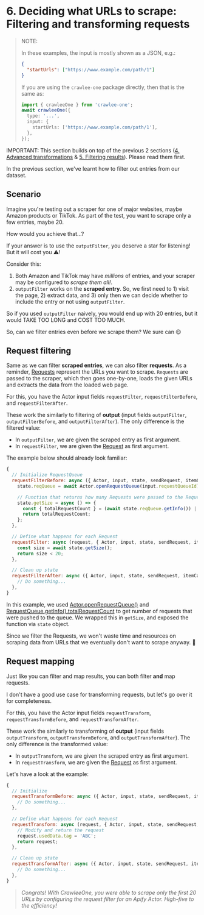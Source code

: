 # 6. Deciding what URLs to scrape: Filtering and transforming requests

> NOTE:
>
> In these examples, the input is mostly shown as a JSON, e.g.:
>
> ```json
> {
>   "startUrls": ["https://www.example.com/path/1"]
> }
> ```
>
> If you are using the `crawlee-one` package directly, then that is the same as:
>
> ```ts
> import { crawleeOne } from 'crawlee-one';
> await crawleeOne({
>   type: '...',
>   input: {
>     startUrls: ['https://www.example.com/path/1'],
>   },
> });
> ```

IMPORTANT: This section builds on top of the previous 2 sections ([4. Advanced transformations](#4-advanced-transformations--aggregations)
& [5. Filtering results](#5-filtering-results)). Please read them first.

In the previous section, we've learnt how to filter out entries from our dataset.

## Scenario

Imagine you're testing out a scraper for one of major websites, maybe Amazon products or TikTok.
As part of the test, you want to scrape only a few entries, maybe 20.

How would you achieve that...?

If your answer is to use the `outputFilter`, you deserve a star for listening!
But it will cost you ⚠️!

Consider this:

1. Both Amazon and TikTok may have _millions_ of entries, and your scraper may be configured
   to _scrape them all!_.
2. `outputFilter` works on the **scraped entry**. So, we first need to 1) visit the page, 2) extract data,
   and 3) only then we can decide whether to include the entry or not using `outputFilter`.

So if you used `outputFilter` naively, you would end up with 20 entries, but it would TAKE TOO LONG
and COST TOO MUCH.

So, can we filter entries even before we scrape them? We sure can 😉

## Request filtering

Same as we can filter **scraped entries**, we can also filter **requests**. As a reminder,
[Requests](https://crawlee.dev/api/core/class/Request)
represent the URLs you want to scrape. `Requests` are passed to the scraper,
which then goes one-by-one, loads the given URLs and extracts the data from the loaded web page.

For this, you have the Actor input fields `requestFilter`, `requestFilterBefore`, and `requestFilterAfter`.

These work the similarly to filtering of **output** (input fields `outputFilter`, `outputFilterBefore`, and `outputFilterAfter`).
The only difference is the filtered value:

- In `outputFilter`, we are given the scraped entry as first argument.
- In `requestFilter`, we are given the [Request](https://crawlee.dev/api/core/class/Request)
  as first argument.

The example below should already look familiar:

```js
{
  // Initialize RequestQueue
  requestFilterBefore: async ({ Actor, input, state, sendRequest, itemCacheKey }) => {
    state.reqQueue = await Actor.openRequestQueue(input.requestQueueId);

    // Function that returns how many Requests were passed to the RequestQueue
    state.getSize = async () => {
      const { totalRequestCount } = (await state.reqQueue.getInfo()) || {};
      return totalRequestCount;
    };
  },

  // Define what happens for each Request
  requestFilter: async (request, { Actor, input, state, sendRequest, itemCacheKey }) => {
    const size = await state.getSize();
    return size < 20;
  },

  // Clean up state
  requestFilterAfter: async ({ Actor, input, state, sendRequest, itemCacheKey }) => {
    // Do something...
  },
}
```

In this example, we used
[Actor.openRequestQueue()](https://crawlee.dev/docs/guides/apify-platform#using-platform-storage-in-a-local-actor)
and
[RequestQueue.getInfo().totalRequestCount](https://crawlee.dev/api/types/interface/RequestQueueInfo#totalRequestCount) to get number of requests that were pushed to the queue. We wrapped this in `getSize`, and exposed the function via `state` object.

Since we filter the Requests, we won't waste time and resources
on scraping data from URLs that we eventually don't want to scrape anyway. 💸

## Request mapping

Just like you can filter and map results, you can both filter **and** map requests.

I don't have a good use case for transforming requests, but let's go over it for completeness.

For this, you have the Actor input fields `requestTransform`, `requestTransformBefore`, and `requestTransformAfter`.

These work the similarly to transforming of **output** (input fields `outputTransform`, `outputTransformBefore`, and `outputTransformAfter`).
The only difference is the transformed value:

- In `outputTransform`, we are given the scraped entry as first argument.
- In `requestTransform`, we are given the [Request](https://crawlee.dev/api/core/class/Request)
  as first argument.

Let's have a look at the example:

```js
{
  // Initialize
  requestTransformBefore: async ({ Actor, input, state, sendRequest, itemCacheKey }) => {
    // Do something...
  },

  // Define what happens for each Request
  requestTransform: async (request, { Actor, input, state, sendRequest, itemCacheKey }) => {
    // Modify and return the request
    request.usedData.tag = 'ABC';
    return request;
  },

  // Clean up state
  requestTransformAfter: async ({ Actor, input, state, sendRequest, itemCacheKey }) => {
    // Do something...
  },
}
```

> _Congrats! With CrawleeOne, you were able to scrape only the first 20 URLs by configuring the request filter for an Apify Actor. High-five to the efficiency!_
